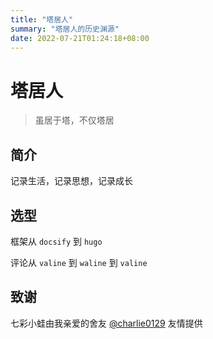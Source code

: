```yaml
---
title: "塔居人"
summary: "塔居人的历史渊源"
date: 2022-07-21T01:24:18+08:00
---
```


# 塔居人

> 虽居于塔，不仅塔居

## 简介

记录生活，记录思想，记录成长

## 选型

框架从 `docsify` 到 `hugo`

评论从 `valine` 到 `waline` 到 `valine`

## 致谢

七彩小蛙由我亲爱的舍友 [@charlie0129](https://github.com/charlie0129) 友情提供
